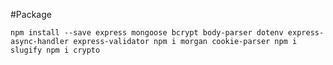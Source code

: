 #Package

`npm install --save express mongoose bcrypt body-parser dotenv express-async-handler express-validator npm i morgan cookie-parser npm i slugify npm i crypto`
